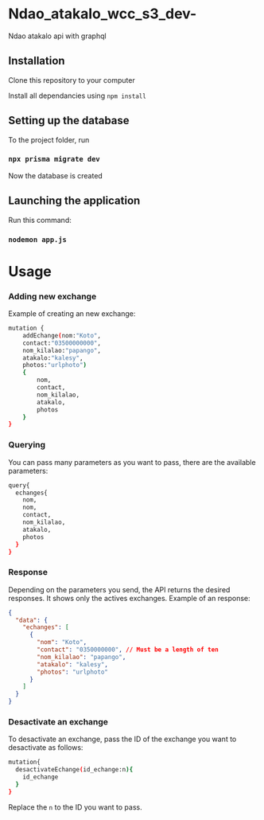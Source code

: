 # Ndao_atakalo_wcc_s3_dev-

Ndao atakalo api with graphql

## Installation

Clone this repository to your computer

Install all dependancies using `npm install`

## Setting up the database

To the project folder, run

### `npx prisma migrate dev`

Now the database is created

## Launching the application

Run this command:

### `nodemon app.js`

# Usage

### Adding new exchange

Example of creating an new exchange:

```sh
mutation {
    addEchange(nom:"Koto"­,
    contact:"03500000000"­,
    nom_kilalao:"papango",
    atakalo:"kalesy"­,
    photos:"urlphoto")
    {
        nom,
        contact,
        nom_kilalao,
        atakalo,
        photos
    }
}
```

### Querying

You can pass many parameters as you want to pass, there are the available parameters:

```sh
query{
  echanges{
    nom,
    nom,
    contact,
    nom_kilalao,
    atakalo,
    photos
  }
}
```

### Response

Depending on the parameters you send, the API returns the desired responses. It shows only the actives exchanges.
Example of an response:

```json
{
  "data": {
    "echanges": [
      {
        "nom": "Koto",
        "contact": "0350000000", // Must be a length of ten
        "nom_kilalao": "papango",
        "atakalo": "kalesy",
        "photos": "urlphoto"
      }
    ]
  }
}
```

### Desactivate an exchange

To desactivate an exchange, pass the ID of the exchange you want to desactivate as follows:

```sh
mutation{
  desactivateEchange(id_echange:n){
    id_echange
  }
}
```

Replace the `n` to the ID you want to pass.
